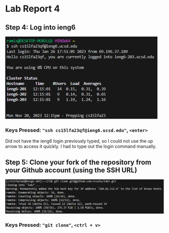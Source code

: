 # **Lab Report 4**

## Step 4: Log into ieng6

![Image](../labreport4-images/labreport4-4.png)

### **Keys Pressed:** `"ssh cs15lfa23qf@ieng6.ucsd.edu"`,  `<enter>`

Did not have the ieng6 login previously typed, so I could not use the up arrow to access it quickly. I had to type out the login command manually.

## Step 5: Clone your fork of the repository from your Github account (using the SSH URL)

![Image](../labreport4-images/labreport4-5.png)

### **Keys Pressed:** `"git clone"`, `<ctrl + v>`
